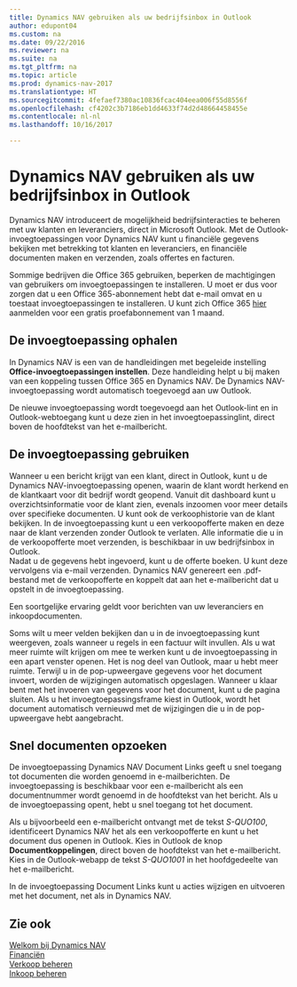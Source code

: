 ```yaml
---
title: Dynamics NAV gebruiken als uw bedrijfsinbox in Outlook
author: edupont04
ms.custom: na
ms.date: 09/22/2016
ms.reviewer: na
ms.suite: na
ms.tgt_pltfrm: na
ms.topic: article
ms.prod: dynamics-nav-2017
ms.translationtype: HT
ms.sourcegitcommit: 4fefaef7380ac10836fcac404eea006f55d8556f
ms.openlocfilehash: cf4202c3b7186eb1dd4633f74d2d48664458455e
ms.contentlocale: nl-nl
ms.lasthandoff: 10/16/2017

---
```


# <a name="using-dynamics-nav-as-your-business-inbox-in-outlook"></a>Dynamics NAV gebruiken als uw bedrijfsinbox in Outlook
Dynamics NAV introduceert de mogelijkheid bedrijfsinteracties te beheren met uw klanten en leveranciers, direct in Microsoft Outlook. Met de Outlook-invoegtoepassingen voor Dynamics NAV kunt u financiële gegevens bekijken met betrekking tot klanten en leveranciers, en financiële documenten maken en verzenden, zoals offertes en facturen.  

Sommige bedrijven die Office 365 gebruiken, beperken de machtigingen van gebruikers om invoegtoepassingen te installeren. U moet er dus voor zorgen dat u een Office 365-abonnement hebt dat e-mail omvat en u toestaat invoegtoepassingen te installeren. U kunt zich Office 365 [hier](https://products.office.com/try) aanmelden voor een gratis proefabonnement van 1 maand.  

## <a name="get-the-add-in"></a>De invoegtoepassing ophalen
In Dynamics NAV is een van de handleidingen met begeleide instelling **Office-invoegtoepassingen instellen**. Deze handleiding helpt u bij maken van een koppeling tussen Office 365 en Dynamics NAV. De Dynamics NAV-invoegtoepassing wordt automatisch toegevoegd aan uw Outlook.  

De nieuwe invoegtoepassing wordt toegevoegd aan het Outlook-lint en in Outlook-webtoegang kunt u deze zien in het invoegtoepassinglint, direct boven de hoofdtekst van het e-mailbericht.  

## <a name="using-the-add-in"></a>De invoegtoepassing gebruiken
Wanneer u een bericht krijgt van een klant, direct in Outlook, kunt u de Dynamics NAV-invoegtoepassing openen, waarin de klant wordt herkend en de klantkaart voor dit bedrijf wordt geopend. Vanuit dit dashboard kunt u overzichtsinformatie voor de klant zien, evenals inzoomen voor meer details over specifieke documenten. U kunt ook de verkoophistorie van de klant bekijken.
In de invoegtoepassing kunt u een verkoopofferte maken en deze naar de klant verzenden zonder Outlook te verlaten. Alle informatie die u in de verkoopofferte moet verzenden, is beschikbaar in uw bedrijfsinbox in Outlook.  
Nadat u de gegevens hebt ingevoerd, kunt u de offerte boeken. U kunt deze vervolgens via e-mail verzenden. Dynamics NAV genereert een .pdf-bestand met de verkoopofferte en koppelt dat aan het e-mailbericht dat u opstelt in de invoegtoepassing.  

Een soortgelijke ervaring geldt voor berichten van uw leveranciers en inkoopdocumenten.  

Soms wilt u meer velden bekijken dan u in de invoegtoepassing kunt weergeven, zoals wanneer u regels in een factuur wilt invullen. Als u wat meer ruimte wilt krijgen om mee te werken kunt u de invoegtoepassing in een apart venster openen. Het is nog deel van Outlook, maar u hebt meer ruimte. Terwijl u in de pop-upweergave gegevens voor het document invoert, worden de wijzigingen automatisch opgeslagen. Wanneer u klaar bent met het invoeren van gegevens voor het document, kunt u de pagina sluiten. Als u het invoegtoepassingsframe kiest in Outlook, wordt het document automatisch vernieuwd met de wijzigingen die u in de pop-upweergave hebt aangebracht.  

## <a name="quick-document-lookup"></a>Snel documenten opzoeken
De invoegtoepassing Dynamics NAV Document Links geeft u snel toegang tot documenten die worden genoemd in e-mailberichten. De invoegtoepassing is beschikbaar voor een e-mailbericht als een documentnummer wordt genoemd in de hoofdtekst van het bericht. Als u de invoegtoepassing opent, hebt u snel toegang tot het document.  

Als u bijvoorbeeld een e-mailbericht ontvangt met de tekst *S-QUO100*, identificeert Dynamics NAV het als een verkoopofferte en kunt u het document dus openen in Outlook. Kies in Outlook de knop **Documentkoppelingen**, direct boven de hoofdtekst van het e-mailbericht. Kies in de Outlook-webapp de tekst *S-QUO1001* in het hoofdgedeelte van het e-mailbericht.  

In de invoegtoepassing Document Links kunt u acties wijzigen en uitvoeren met het document, net als in Dynamics NAV.

## <a name="see-also"></a>Zie ook
[Welkom bij Dynamics NAV](across-get-started.md)  
[Financiën](finance.md)  
[Verkoop beheren](sales-manage-sales.md)  
[Inkoop beheren](purchasing-manage-purchasing.md)  

